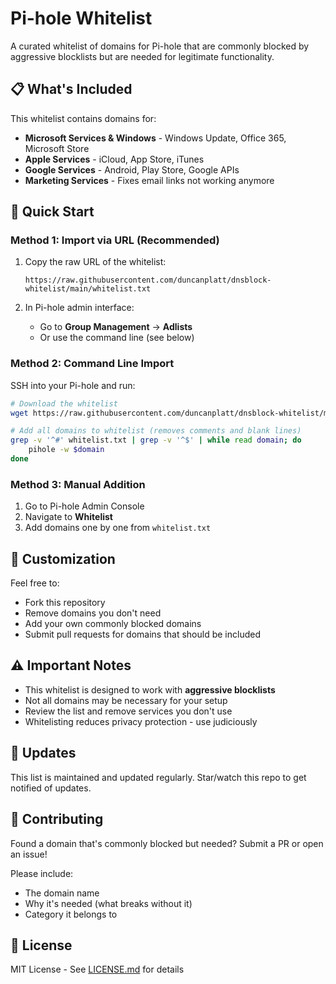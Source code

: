 # Pi-hole Whitelist

A curated whitelist of domains for Pi-hole that are commonly blocked by aggressive blocklists but are needed for legitimate functionality.

## 📋 What's Included

This whitelist contains domains for:
- **Microsoft Services & Windows** - Windows Update, Office 365, Microsoft Store
- **Apple Services** - iCloud, App Store, iTunes
- **Google Services** - Android, Play Store, Google APIs
- **Marketing Services** - Fixes email links not working anymore


## 🚀 Quick Start

### Method 1: Import via URL (Recommended)

1. Copy the raw URL of the whitelist:
   ```
   https://raw.githubusercontent.com/duncanplatt/dnsblock-whitelist/main/whitelist.txt
   ```

2. In Pi-hole admin interface:
   - Go to **Group Management** → **Adlists**
   - Or use the command line (see below)

### Method 2: Command Line Import

SSH into your Pi-hole and run:

```bash
# Download the whitelist
wget https://raw.githubusercontent.com/duncanplatt/dnsblock-whitelist/main/whitelist.txt

# Add all domains to whitelist (removes comments and blank lines)
grep -v '^#' whitelist.txt | grep -v '^$' | while read domain; do
    pihole -w $domain
done
```

### Method 3: Manual Addition

1. Go to Pi-hole Admin Console
2. Navigate to **Whitelist**
3. Add domains one by one from `whitelist.txt`

## 📝 Customization

Feel free to:
- Fork this repository
- Remove domains you don't need
- Add your own commonly blocked domains
- Submit pull requests for domains that should be included

## ⚠️ Important Notes

- This whitelist is designed to work with **aggressive blocklists**
- Not all domains may be necessary for your setup
- Review the list and remove services you don't use
- Whitelisting reduces privacy protection - use judiciously

## 🔄 Updates

This list is maintained and updated regularly. Star/watch this repo to get notified of updates.

## 🤝 Contributing

Found a domain that's commonly blocked but needed? Submit a PR or open an issue!

Please include:
- The domain name
- Why it's needed (what breaks without it)
- Category it belongs to

## 📜 License

MIT License - See [LICENSE.md](LICENSE.md) for details